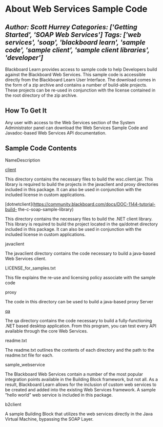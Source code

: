 # About Web Services Sample Code
*Author: Scott Hurrey*
*Categories: ['Getting Started', 'SOAP Web Services']*
*Tags: ['web services', 'soap', 'blackboard learn', 'sample code', 'sample client', 'sample client libraries', 'developer']*
---
Blackboard Learn provides access to sample code to help Developers build
against the Blackboard Web Services. This sample code is accessible directly
from the Blackboard Learn User Interface. The download comes in the form of a
zip archive and contains a number of build-able projects. These projects can
be re-used in conjunction with the license contained in the root directory of
the zip archive.

## How To Get It

Any user with access to the Web Services section of the System Administrator
panel can download the Web Services Sample Code and Javadoc-based Web Services
API documentation.

## Sample Code Contents

NameDescription

[client](https://community.blackboard.com/docs/DOC-1314)

This directory contains the necessary files to build the wsc.client.jar. This
library is required to build the projects in the javaclient and proxy
directories included in this package. It can also be used in conjunction with
the included license in custom applications.

[dotnetclient](https://community.blackboard.com/docs/DOC-1144-tutorial-build-
the-c-soap-sample-library)

This directory contains the necessary files to build the .NET client library.
This library is required to build the project located in the qa/dotnet
directory included in this package. It can also be used in conjunction with
the included license in custom applications.

javaclient

The javaclient directory contains the code necessary to build a java-based Web
Services client.

LICENSE_for_samples.txt

This file explains the re-use and licensing policy associate with the sample
code

proxy

The code in this directory can be used to build a java-based proxy Server

[qa](https://community.blackboard.com/docs/DOC-1145)

The qa directory contains the code necessary to build a fully-functioning .NET
based desktop application. From this program, you can test every API available
through the core Web Services.

readme.txt

The readme.txt outlines the contents of each directory and the path to the
readme.txt file for each.

sample_webservice

The Blackboard Web Services contain a number of the most popular integration
points available in the Building Block framework, but not all. As a result,
Blackboard Learn allows for the inclusion of custom web services to be created
and added into the existing Web Services framework. A sample “hello world” web
service is included in this package.

b2client

A sample Building Block that utilizes the web services directly in the Java
Virtual Machine, bypassing the SOAP Layer.

